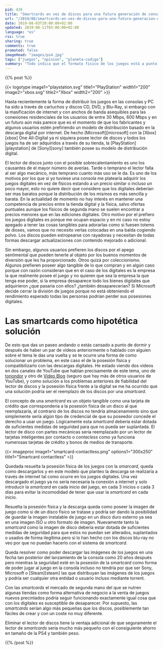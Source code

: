 ```yaml
---
pid: 426
title: "Smartcards en vez de discos para una futura generación de consolas"
url: "/2019/08/smartcards-en-vez-de-discos-para-una-futura-generacion-de-consolas/"
date: 2019-08-03T20:00:00+02:00
updated: 2019-08-11T03:00:00+02:00
language: "es"
rss: true
sharing: true
comments: true
promoted: false
imageHead: "images/ps4.jpg"
tags: ["juegos", "opinion", "planeta-codigo"]
summary: "Todo indica que el formato físico de los juegos está a punto de desaparecer en una futura generación de consolas no muy lejana como ya ha ocurrido en gran medida con la música o los libros. Pero los juegos digitales crean otros problemas que los juegos físicos no tienen y es el motivo por el que algunos usuarios son contrarios a solo los digitales, ¿sería posible solución a los problemas de los juegos físicos y de los digitales? Aquí teorizo sobre este tema y planteo una solución, las _smartcards_."
---
```


{{% post %}}

{{< logotype image1="playstation.svg" title1="PlayStation" width1="200" image2="xbox.svg" title2="Xbox" width2="200" >}}

Hasta recientemente la forma de distribuir los juegos en las consolas y PC ha sido a través de cartuchos y discos CD, DVD, y Blu-Ray, si embargo con la masificación de internet y con anchos de banda asequibles para las conexiones residenciales de los usuarios de entre 30 Mbps, 600 Mbps y en un futuro aún más parece que es el momento de que los fabricantes y algunos usuarios estén prefiriendo un modelo de distribución basado en la descarga digital por internet. De hecho [Microsoft][microsoft] con la [Xbox][xbox] One All-Digital ya ni siquiera posee lector de discos y todos los juegos ha de ser adquiridos a través de su tienda, la [PlayStation][playstation] de [Sony][sony] también posee su modelo de distribución digital.

El lector de discos junto con el posible sobrecalentamiento es uno los causantes de el mayor número de averías. Tarde o temprano el lector falla al ser algo mecánico, más temprano cuanto más uso se le da. Es uno de los motivos por los que si yo tuviese una consola me platearía adquirir los juegos digitales en vez de físicos estando a un precio similar o incluso un poco mayor, esto no quiere decir que considere que los digitales deberían ser mas baratos porque la distribución de los mismos es más sencilla y barata. En la actualidad de momento no hay interés en mantener una competencia de precios entre la tienda digital y la física, salvo ofertas puntuales aunque los físicos de segunda mano se suelen encontrar a precios menores que en las ediciones digitales. Otro motivo por el prefiero los juegos digitales es porque me ocupan espacio y en mi caso no estoy apegado a tener las cosas tangibles para adorarlas como si fuesen totems de dioses, vamos que no necesito verlas colocadas en una balda cogiendo polvo. Los discos pueden estropearse con rayadoras y necesitan de todas formas descargar actualizaciones con contenido mejorado o adicional.

Sin embargo, algunos usuarios prefieren los discos por el apego sentimental que pueden tenerle al objeto por los buenos momentos de diversión que les ha proporcionado. Otros quizá por coleccionismo. Algunos prefieren poseer algo tangible de lo que compran y en algún caso porque con razón consideran que en el caso de los digitales es la empresa la que realmente posee el juego y no quieren que sea la empresa la que tenga ese poder, si la empresa desaparece todo los bienes digitales que adquirieron ¿que pasaría con ellos? ¿también desaparecerían? Si Microsoft decide cerrar la división de juegos porque no está obteniendo el rendimiento esperado todas las personas podrían perder sus posesiones digitales.

# Las smartcards como hipotética solución

De esto que das un paseo andando o estás cansado a punto de dormir y después de haber un par de vídeos anteriormente o hablado con alguien sobre el tema le das una vuelta y se te ocurre una forma de como solucionar un problema, en este caso el de la posesión física y compatibilizarlo con las descargas digitales. He estado viendo dos vídeos en dos canales de YouTube que hablan precisamente de este tema, uno de [tonondor](https://www.youtube.com/watch?v=7mZzJYH4FcE) y otro de [Vídeo Blog](https://www.youtube.com/watch?v=-F-MrmOpMas) (seguro que hay más de otros usuarios de YouTube), y como solución a los problemas anteriores de fiabilidad del lector de discos y la posesión física frente a la digital se me ha ocurrido que una solución podría ser el reemplazo de los discos por una _smartcard_.

El concepto de una _smartcard_ es un objeto tangible como una tarjeta de crédito que correspondería a la posesión física de un disco al que reemplazaría, al contrario de los discos no tendría almacenamiento sino que simplemente sería algún tipo de credencial de que su poseedor concede el derecho a usar un juego. Lógicamente esta _smartcard_ debería estar dotada de suficientes medidas de seguridad para que no pueda ser suplantada. El lector de disco con partes mecánicas sería reemplazado por un lector de tarjetas inteligentes por contacto o _contacless_ como ya funciona numerosas tarjetas de crédito y bonos de medios de transporte.

{{< imageproc
    image1="smartcard-contactless.png" options1="300x250" title1="Smartcard contactless" >}}

Quedada resuelta la posesión física de los juegos con la _smarcard_, queda como descargarlos y en este modelo que planteo la descarga se realizaría a través de internet tal como ocurre en los juegos digitales. Una vez descargado el juego ya no sería necesaria la conexión a internet y solo introducir la _smartcard_ en cada inicio del juego, en cada 3 inicios o cada 3 días para evitar la incomodidad de tener que usar la _smartcard_ en cada inicio.

Resuelta la posesión física y la descarga queda como poseer la imagen de juego como si de un disco físico se tratase y podría ser dando la posibilidad de guardar la imagen instalable de juego en un disco duro externo ya sea en una imagen ISO u otro formato de imagen. Nuevamente tanto la _smartcard_ como la imagen de disco debería estar dotada de suficientes medidas de seguridad para que estos no puedan ser alterados, suplantados o usados de forma ilegítima pero si lo han hecho con los discos blu-ray no veo por que no puedan hacerlo con el sistema de _smartcard_.

Queda resolver como poder descargar las imágenes de los juegos en una fecha tan posterior del lanzamiento de la consola como 20 años después pero mientras la seguridad esté en la posesión de la _smartcard_ como forma de poder jugar al juego en la consola incluso no tendría por que ser Sony, Microsoft o [Steam][steam] las que distribuyan las imágenes de los juegos y podría ser cualquier otra entidad o usuario incluso mediante torrent.

Con las _smartcards_ el mercado de segunda mano del que se nutren algunas tiendas como forma alternativa de negocio a la venta de juegos nuevos precintados podría seguir funcionando exactamente igual cosa que con los digitales es susceptible de desaparecer. Por supuesto, las _smartcards_ serían algo más pequeñas que los discos, posiblemente tan fáciles de crear y con un coste no muy diferente.

Eliminar el lector de discos tiene la ventaja adicional de que seguramente el lector de _smartcards_ sería mucho más pequeño con el consiguiente ahorro en tamaño de la PS4 y también peso.

{{% /post %}}
